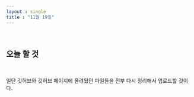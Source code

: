 ```yaml
---
layout : single
title : "11월 19일"
---
```


<br>

## 오늘 할 것

<br>

일단 깃허브와 깃허브 페이지에 올려뒀던 파일들을 전부 다시 정리해서 업로드할 것이다.
